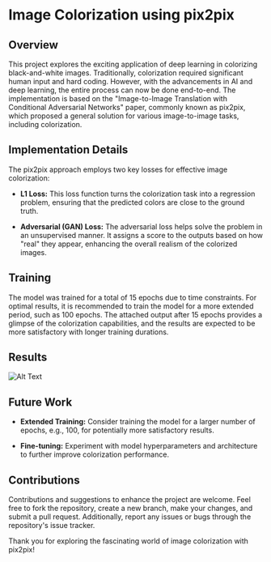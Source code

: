 # Image Colorization using pix2pix

## Overview

This project explores the exciting application of deep learning in colorizing black-and-white images. Traditionally, colorization required significant human input and hard coding. However, with the advancements in AI and deep learning, the entire process can now be done end-to-end. The implementation is based on the "Image-to-Image Translation with Conditional Adversarial Networks" paper, commonly known as pix2pix, which proposed a general solution for various image-to-image tasks, including colorization.

## Implementation Details

The pix2pix approach employs two key losses for effective image colorization:

- **L1 Loss:** This loss function turns the colorization task into a regression problem, ensuring that the predicted colors are close to the ground truth.

- **Adversarial (GAN) Loss:** The adversarial loss helps solve the problem in an unsupervised manner. It assigns a score to the outputs based on how "real" they appear, enhancing the overall realism of the colorized images.

## Training

The model was trained for a total of 15 epochs due to time constraints. For optimal results, it is recommended to train the model for a more extended period, such as 100 epochs. The attached output after 15 epochs provides a glimpse of the colorization capabilities, and the results are expected to be more satisfactory with longer training durations.

## Results

![Alt Text](paste-the-copied-url-here)

## Future Work

- **Extended Training:** Consider training the model for a larger number of epochs, e.g., 100, for potentially more satisfactory results.

- **Fine-tuning:** Experiment with model hyperparameters and architecture to further improve colorization performance.

## Contributions

Contributions and suggestions to enhance the project are welcome. Feel free to fork the repository, create a new branch, make your changes, and submit a pull request. Additionally, report any issues or bugs through the repository's issue tracker.

Thank you for exploring the fascinating world of image colorization with pix2pix!

